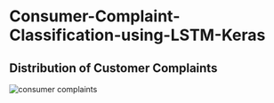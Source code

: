 # Consumer-Complaint-Classification-using-LSTM-Keras

## Distribution of Customer Complaints

![consumer complaints](https://user-images.githubusercontent.com/75988493/154017875-863a3d6d-256b-4454-bb06-8b385456ad3b.png)
